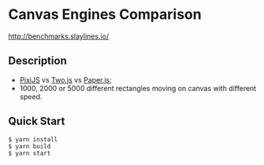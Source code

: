 # Canvas Engines Comparison

http://benchmarks.slaylines.io/

## Description

- [PixiJS](https://pixijs.com) vs [Two.js](https://two.js.org/) vs [Paper.js](http://paperjs.org/);
- 1000, 2000 or 5000 different rectangles moving on canvas with different speed.

## Quick Start

```
$ yarn install
$ yarn build
$ yarn start
```
